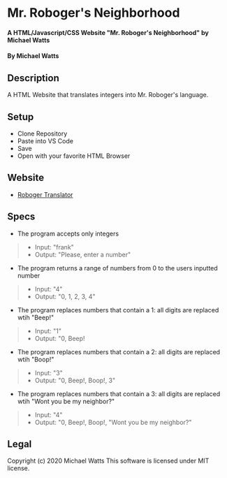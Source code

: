 # Mr. Roboger's Neighborhood

#### A HTML/Javascript/CSS Website "Mr. Roboger's Neighborhood" by Michael Watts

#### By Michael Watts

## Description

A  HTML Website that translates integers into Mr. Roboger's language.

## Setup

* Clone Repository
* Paste into VS Code
* Save
* Open with your favorite HTML Browser

## Website
* [Roboger Translator](http://wattsjmichael.github.io/Roboger.git)

## Specs
* The program accepts only integers
>* Input: "frank"
>* Output: "Please, enter a number"

* The program returns a range of numbers from 0 to the users inputted number
>* Input: "4"
>* Output: "0, 1, 2, 3, 4"

* The program replaces numbers that contain a 1: all digits are replaced wtih "Beep!"
>* Input: "1"
>* Output: "0, Beep!

* The program replaces numbers that contain a 2: all digits are replaced wtih "Boop!"
>* Input: "3"
>* Output: "0, Beep!, Boop!, 3"

* The program replaces numbers that contain a 3: all digits are replaced wtih "Wont you be my neighbor?"
>* Input: "4"
>* Output: "0, Beep!, Boop!, "Wont you be my neighbor?"




## Legal
Copyright (c) 2020 Michael Watts
This software is licensed under MIT license.
